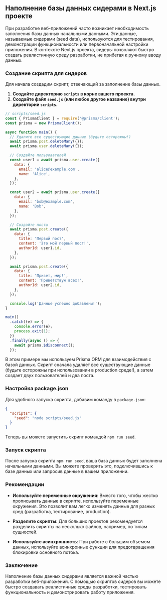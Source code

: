 ## Наполнение базы данных сидерами в Next.js проекте

При разработке веб-приложений часто возникает необходимость заполнения базы данных начальными данными. Эти данные, называемые сидерами (seed data), используются для тестирования, демонстрации функциональности или первоначальной настройки приложения. В контексте Next.js проекта, сидеры позволяют быстро создать реалистичную среду разработки, не прибегая к ручному вводу данных.

### Создание скрипта для сидеров

Для начала создадим скрипт, отвечающий за заполнение базы данных. 

1. **Создайте директорию `scripts` в корне вашего проекта.**
2. **Создайте файл `seed.js` (или любое другое название) внутри директории `scripts`.**

```javascript
// scripts/seed.js
const { PrismaClient } = require('@prisma/client');
const prisma = new PrismaClient();

async function main() {
  // Удалите все существующие данные (будьте осторожны!)
  await prisma.post.deleteMany({});
  await prisma.user.deleteMany({});

  // Создайте пользователей
  const user1 = await prisma.user.create({
    data: {
      email: 'alice@example.com',
      name: 'Alice',
    },
  });

  const user2 = await prisma.user.create({
    data: {
      email: 'bob@example.com',
      name: 'Bob',
    },
  });

  // Создайте посты
  await prisma.post.create({
    data: {
      title: 'Первый пост',
      content: 'Это мой первый пост!',
      authorId: user1.id,
    },
  });

  await prisma.post.create({
    data: {
      title: 'Привет, мир!',
      content: 'Приветствую всех!',
      authorId: user2.id,
    },
  });

  console.log('Данные успешно добавлены!');
}

main()
  .catch((e) => {
    console.error(e);
    process.exit(1);
  })
  .finally(async () => {
    await prisma.$disconnect();
  });
```

В этом примере мы используем Prisma ORM для взаимодействия с базой данных. Скрипт сначала удаляет все существующие данные (будьте осторожны при использовании в production среде!), а затем создает двух пользователей и два поста. 

### Настройка package.json

Для удобного запуска скрипта, добавим команду в `package.json`:

```json
{
  "scripts": {
    "seed": "node scripts/seed.js"
  }
}
```

Теперь вы можете запустить скрипт командой `npm run seed`.

### Запуск скрипта

После запуска скрипта `npm run seed`, ваша база данных будет заполнена начальными данными. Вы можете проверить это, подключившись к базе данных или запросив данные в вашем приложении.

### Рекомендации

- **Используйте переменные окружения**:  Вместо того, чтобы жестко прописывать данные в скрипте, используйте переменные окружения. Это позволит вам легко изменять данные для разных сред (разработка, тестирование, production).

- **Разделите скрипты**:  Для больших проектов рекомендуется разделить скрипты на несколько файлов, например, по типам сущностей.

- **Используйте асинхронность**: При работе с большим объемом данных, используйте асинхронные функции для предотвращения блокировки основного потока.

### Заключение

Наполнение базы данных сидерами является важной частью разработки веб-приложений. С помощью скриптов сидеров вы можете быстро создавать реалистичные среды разработки, тестировать функциональность и демонстрировать работу приложения.
